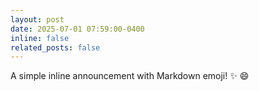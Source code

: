 ```yaml
---
layout: post
date: 2025-07-01 07:59:00-0400
inline: false
related_posts: false
---
```


A simple inline announcement with Markdown emoji! :sparkles: :smile:
